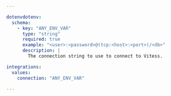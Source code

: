 ```yaml
---

dotenvdotenv:
  schema:
    - key: "ANY_ENV_VAR"
      type: "string"
      required: true
      example: "<user>:<password>@(tcp:<host>:<port>)/<db>"
      description: |
        The connection string to use to connect to Vitess.

integrations:
  values:
    connection: "ANY_ENV_VAR"

---
```

